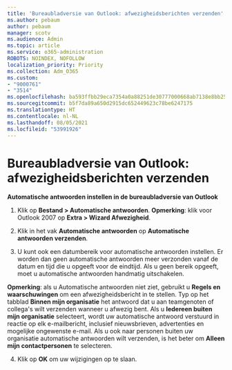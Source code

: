 ```yaml
---
title: 'Bureaubladversie van Outlook: afwezigheidsberichten verzenden'
ms.author: pebaum
author: pebaum
manager: scotv
ms.audience: Admin
ms.topic: article
ms.service: o365-administration
ROBOTS: NOINDEX, NOFOLLOW
localization_priority: Priority
ms.collection: Adm_O365
ms.custom:
- "9000761"
- "3514"
ms.openlocfilehash: ba593ffbb29eca7354a0a88251de30777000668ab7138e8bb2539dbf0f6431d7
ms.sourcegitcommit: b5f7da89a650d2915dc652449623c78be6247175
ms.translationtype: HT
ms.contentlocale: nl-NL
ms.lasthandoff: 08/05/2021
ms.locfileid: "53991926"
---
```

# <a name="outlook-desktop-send-out-of-office-replies"></a>Bureaubladversie van Outlook: afwezigheidsberichten verzenden

**Automatische antwoorden instellen in de bureaubladversie van Outlook**

1. Klik op **Bestand > Automatische antwoorden**. **Opmerking**: klik voor Outlook 2007 op **Extra > Wizard Afwezigheid**.

2. Klik in het vak **Automatische antwoorden** op **Automatische antwoorden verzenden**.

3. U kunt ook een datumbereik voor automatische antwoorden instellen. Er worden dan geen automatische antwoorden meer verzonden vanaf de datum en tijd die u opgeeft voor de eindtijd. Als u geen bereik opgeeft, moet u automatische antwoorden handmatig uitschakelen.

**Opmerking**: als u Automatische antwoorden niet ziet, gebruikt u **Regels en waarschuwingen** om een afwezigheidsbericht in te stellen. Typ op het tabblad **Binnen mijn organisatie** het antwoord dat u aan teamgenoten of collega's wilt verzenden wanneer u afwezig bent. Als u **Iedereen buiten mijn organisatie** selecteert, wordt uw automatische antwoord verstuurd in reactie op elk e-mailbericht, inclusief nieuwsbrieven, advertenties en mogelijke ongewenste e-mail. Als u ook naar personen buiten uw organisatie automatische antwoorden wilt verzenden, is het beter om **Alleen mijn contactpersonen** te selecteren.

4. Klik op **OK** om uw wijzigingen op te slaan.
